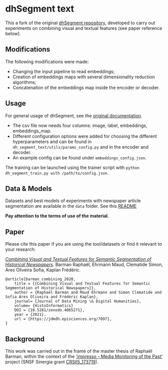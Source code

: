 # dhSegment text

This a fork of the original [dhSegment repository](https://github.com/dhlab-epfl/dhSegment), developed to carry out experiments on combining visual and textual features (see paper reference below).


## Modifications

The following modifications were made:

- Changing the input pipeline to read embeddings;
- Creation of embeddings maps with several dimensionality reduction algorithms;
- Concatenation of the embeddings map inside the encoder or decoder.

## Usage
For general usage of dhSegment, see the [original documentation](https://dhsegment.readthedocs.io/).

- The csv file now needs four columns: image, label, embeddings, embeddings_map.
- Different configuration options were added for choosing the different hyperparameters and can be found in `dh_segment_text/utils/params_config.py` and in the encoder and decoder.
- An example config can be found under `embeddings_config.json`.

The training can be launched using the trainer script with `python dh_segment_train.py with /path/to/config.json`.

## Data & Models

Datasets and best models of experiments with newspaper article segmentation are available in the `data` folder. 
See this [README](https://github.com/dhlab-epfl/dhSegment-text/tree/master/data)

**Pay attention to the terms of use of the material.**

## Paper

Please cite this paper if you are using the tool/datasets or find it relevant to your research:  

[*Combining Visual and Textual Features for Semantic Segmentation of Historical Newspapers*](https://infoscience.epfl.ch/record/282863?&ln=en). Barman Raphaël, Ehrmann Maud, Clematide Simon, Ares Oliveira Sofia, Kaplan Frédéric. 


```
@article{barman_combining_2020,
    title = {{Combining Visual and Textual Features for Semantic Segmentation of Historical Newspapers}},
    author = {Raphaël Barman and Maud Ehrmann and Simon Clematide and Sofia Ares Oliveira and Frédéric Kaplan},
    journal= {Journal of Data Mining \& Digital Humanities},
    volume= {HistoInformatics}
    DOI = {10.5281/zenodo.4065271},
    year = {2021},
    url = {https://jdmdh.episciences.org/7097},
}
```

## Background

This work was carried out in the frame of the master thesis of Raphaël Barman, within the context of the ['impresso - Media Monitoring of the Past'](https://impresso-project.ch) project (SNSF Sinergia grant [CRSII5_173719](http://p3.snf.ch/project-173719)).

